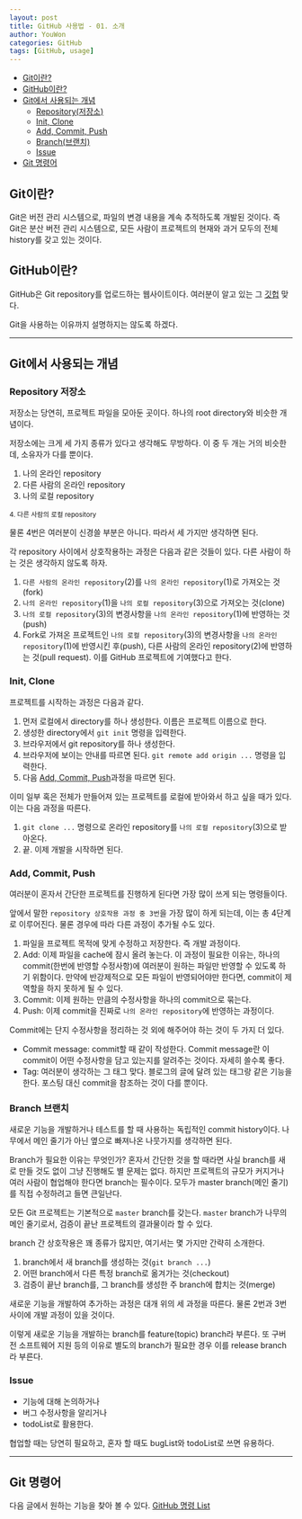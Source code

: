 ```yaml
---
layout: post
title: GitHub 사용법 - 01. 소개
author: YouWon
categories: GitHub
tags: [GitHub, usage]
---
```


- [Git이란?](#git이란)
- [GitHub이란?](#github이란)
- [Git에서 사용되는 개념](#git에서-사용되는-개념)
  - [Repository(저장소)](#repository-저장소)
  - [Init, Clone](#init-clone)
  - [Add, Commit, Push](#add-commit-push)
  - [Branch(브랜치)](#branch-브랜치)
  - [Issue](#issue)
- [Git 명령어](#git-명령어)


## Git이란?

Git은 버전 관리 시스템으로, 파일의 변경 내용을 계속 추적하도록 개발된 것이다.
즉 Git은 분산 버전 관리 시스템으로, 모든 사람이 프로젝트의 현재와 과거 모두의 전체 history를 갖고 있는 것이다.

## GitHub이란?

GitHub은 Git repository를 업로드하는 웹사이트이다. 여러분이 알고 있는 그 [깃헙](https://github.com) 맞다.

Git을 사용하는 이유까지 설명하지는 않도록 하겠다.

---

## Git에서 사용되는 개념

### Repository 저장소

저장소는 당연히, 프로젝트 파일을 모아둔 곳이다. 하나의 root directory와 비슷한 개념이다.

저장소에는 크게 세 가지 종류가 있다고 생각해도 무방하다. 이 중 두 개는 거의 비슷한데, 소유자가 다를 뿐이다.

1. 나의 온라인 repository
2. 다른 사람의 온라인 repository
3. 나의 로컬 repository

<small>4. 다른 사람의 로컬 repository</small>

물론 4번은 여러분이 신경쓸 부분은 아니다. 따라서 세 가지만 생각하면 된다.

각 repository 사이에서 상호작용하는 과정은 다음과 같은 것들이 있다. 다른 사람이 하는 것은 생각하지 않도록 하자.

1. `다른 사람의 온라인 repository`(2)를 `나의 온라인 repository`(1)로 가져오는 것(fork)
2. `나의 온라인 repository`(1)을 `나의 로컬 repository`(3)으로 가져오는 것(clone)
3. `나의 로컬 repository`(3)의 변경사항을 `나의 온라인 repository`(1)에 반영하는 것(push)
4. Fork로 가져온 프로젝트인 `나의 로컬 repository`(3)의 변경사항을 `나의 온라인 repository`(1)에 반영시킨 후(push),
   다른 사람의 온라인 repository(2)에 반영하는 것(pull request). 이를 GitHub 프로젝트에 기여했다고 한다.

### Init, Clone

프로젝트를 시작하는 과정은 다음과 같다.

1. 먼저 로컬에서 directory를 하나 생성한다. 이름은 프로젝트 이름으로 한다.
2. 생성한 directory에서 `git init` 명령을 입력한다.
3. 브라우저에서 git repository를 하나 생성한다.
4. 브라우저에 보이는 안내를 따르면 된다. `git remote add origin ...` 명령을 입력한다.
5. 다음 [Add, Commit, Push](###Add-Commit-Push)과정을 따르면 된다.

이미 일부 혹은 전체가 만들어져 있는 프로젝트를 로컬에 받아와서 하고 싶을 때가 있다. 이는 다음 과정을 따른다.

1. `git clone ...` 명령으로 온라인 repository를 `나의 로컬 repository`(3)으로 받아온다.
2. 끝. 이제 개발을 시작하면 된다.

### Add, Commit, Push

여러분이 혼자서 간단한 프로젝트를 진행하게 된다면 가장 많이 쓰게 되는 명령들이다.

앞에서 말한 `repository 상호작용 과정 중 3번`을 가장 많이 하게 되는데, 이는 총 4단계로 이루어진다. 물론 경우에 따라 다른 과정이 추가될 수도 있다.

1. 파일을 프로젝트 목적에 맞게 수정하고 저장한다. 즉 개발 과정이다.
2. Add: 이제 파일을 cache에 잠시 올려 놓는다.
   이 과정이 필요한 이유는, 하나의 commit(한번에 반영할 수정사항)에 여러분이 원하는 파일만 반영할 수 있도록 하기 위함이다.
   만약에 반강제적으로 모든 파일이 반영되어야만 한다면, commit이 제 역할을 하지 못하게 될 수 있다.
3. Commit: 이제 원하는 만큼의 수정사항을 하나의 commit으로 묶는다.
4. Push: 이제 commit을 진짜로 `나의 온라인 repository`에 반영하는 과정이다.

Commit에는 단지 수정사항을 정리하는 것 외에 해주어야 하는 것이 두 가지 더 있다.

- Commit message: commit할 때 같이 작성한다.
  Commit message란 이 commit이 어떤 수정사항을 담고 있는지를 알려주는 것이다. 자세히 쓸수록 좋다.
- Tag: 여러분이 생각하는 그 태그 맞다. 블로그의 글에 달려 있는 태그랑 같은 기능을 한다. 포스팅 대신 commit을 참조하는 것이 다를 뿐이다.

### Branch 브랜치

새로운 기능을 개발하거나 테스트를 할 때 사용하는 독립적인 commit history이다. 나무에서 메인 줄기가 아닌 옆으로 빠져나온 나뭇가지를 생각하면 된다.

Branch가 필요한 이유는 무엇인가? 혼자서 간단한 것을 할 때라면 사실 branch를 새로 만들 것도 없이 그냥 진행해도 별 문제는 없다.
하지만 프로젝트의 규모가 커지거나 여러 사람이 협업해야 한다면 branch는 필수이다. 모두가 master branch(메인 줄기)를 직접 수정하려고 들면 큰일난다.

모든 Git 프로젝트는 기본적으로 `master` branch를 갖는다. `master` branch가 나무의 메인 줄기로서, 검증이 끝난 프로젝트의 결과물이라 할 수 있다.

branch 간 상호작용은 꽤 종류가 많지만, 여기서는 몇 가지만 간략히 소개한다.

1. branch에서 새 branch를 생성하는 것(`git branch ...`)
2. 어떤 branch에서 다른 특정 branch로 옮겨가는 것(checkout)
3. 검증이 끝난 branch를, 그 branch를 생성한 주 branch에 합치는 것(merge)

새로운 기능을 개발하여 추가하는 과정은 대개 위의 세 과정을 따른다. 물론 2번과 3번 사이에 개발 과정이 있을 것이다.

이렇게 새로운 기능을 개발하는 branch를 feature(topic) branch라 부른다.
또 구버전 소프트웨어 지원 등의 이유로 별도의 branch가 필요한 경우 이를 release branch라 부른다.

### Issue

- 기능에 대해 논의하거나
- 버그 수정사항을 알리거나
- todoList로 활용한다.

협업할 때는 당연히 필요하고, 혼자 할 때도 bugList와 todoList로 쓰면 유용하다.


---

## Git 명령어

다음 글에서 원하는 기능을 찾아 볼 수 있다. [GitHub 명령 List](https://google.com/)
